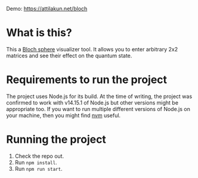 Demo: https://attilakun.net/bloch

# What is this?

This a [Bloch sphere](https://en.wikipedia.org/wiki/Bloch_sphere) visualizer tool. It allows you to enter arbitrary 2x2 matrices and see their effect on the quantum state.

# Requirements to run the project

The project uses Node.js for its build. At the time of writing, the project was confirmed to work with v14.15.1 of Node.js but other versions might be appropriate too. If you want to run multiple different versions of Node.js on your machine, then you might find [nvm](https://github.com/nvm-sh/nvm) useful.

# Running the project

1. Check the repo out.
2. Run `npm install`.
3. Run `npm run start`.